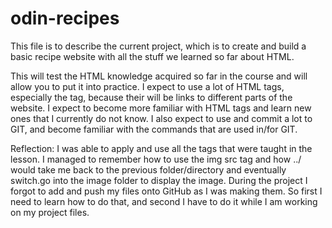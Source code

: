 # odin-recipes 
This file is to describe the current project, which is to create and build a 
basic recipe website with all the stuff we learned so far about HTML. 

This will test the HTML knowledge acquired so far in the course and will allow 
you to put it into practice. I expect to use a lot of HTML tags, especially the 
<a> tag, because their will be links to different parts of the website. I 
expect to become more familiar with HTML tags and learn new ones that I currently
do not know. I also expect to use and commit a lot to GIT, and become familiar 
with the commands that are used in/for GIT.

Reflection: I was able to apply and use all the tags that were taught in the lesson.
I managed to remember how to use the img src tag and how ../ would take me back to the previous folder/directory and eventually switch.go into the image folder to display the image.
During the project I forgot to add and push my files onto GitHub as I was making them. So first I need to learn how to do that, and second I have to do it while I am working on my project files. 